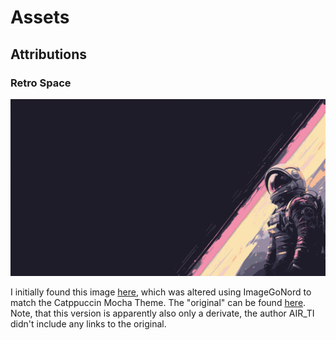 # Assets

## Attributions

### Retro Space

![Retro Space by AIR_TI; altered to ImageGoNord using Catppuccin](./retrospace-catppuccin.png)

I initially found this image
[here](https://www.reddit.com/r/ImageGoNord/comments/1cn4t68/catppuccin_you_asked_for_high_resolution_retro/),
which was altered using ImageGoNord to match the Catppuccin Mocha Theme.
The "original" can be found
[here](https://www.reddit.com/r/wallpaper/comments/1cmync4/you_asked_for_high_resolution_retro_space_8k/).
Note, that this version is apparently also only a derivate, the author AIR_TI
didn't include any links to the original.


